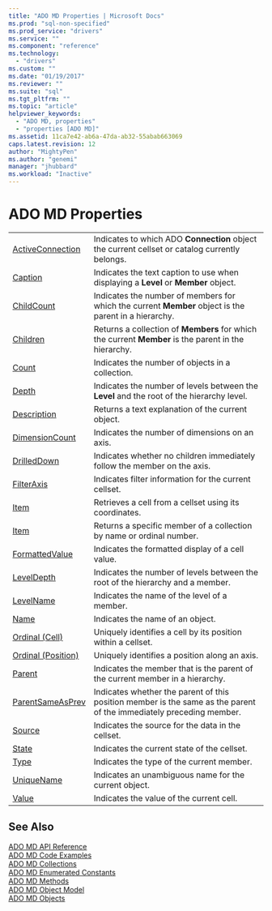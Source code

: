 ```yaml
---
title: "ADO MD Properties | Microsoft Docs"
ms.prod: "sql-non-specified"
ms.prod_service: "drivers"
ms.service: ""
ms.component: "reference"
ms.technology:
  - "drivers"
ms.custom: ""
ms.date: "01/19/2017"
ms.reviewer: ""
ms.suite: "sql"
ms.tgt_pltfrm: ""
ms.topic: "article"
helpviewer_keywords: 
  - "ADO MD, properties"
  - "properties [ADO MD]"
ms.assetid: 11ca7e42-ab6a-47da-ab32-55abab663069
caps.latest.revision: 12
author: "MightyPen"
ms.author: "genemi"
manager: "jhubbard"
ms.workload: "Inactive"
---
```

# ADO MD Properties
|||  
|-|-|  
|[ActiveConnection](../../../ado/reference/ado-md-api/activeconnection-property-ado-md.md)|Indicates to which ADO **Connection** object the current cellset or catalog currently belongs.|  
|[Caption](../../../ado/reference/ado-md-api/caption-property-ado-md.md)|Indicates the text caption to use when displaying a **Level** or **Member** object.|  
|[ChildCount](../../../ado/reference/ado-md-api/childcount-property-ado-md.md)|Indicates the number of members for which the current **Member** object is the parent in a hierarchy.|  
|[Children](../../../ado/reference/ado-md-api/children-property-ado-md.md)|Returns a collection of **Members** for which the current **Member** is the parent in the hierarchy.|  
|[Count](../../../ado/reference/ado-api/count-property-ado.md)|Indicates the number of objects in a collection.|  
|[Depth](../../../ado/reference/ado-md-api/depth-property-ado-md.md)|Indicates the number of levels between the **Level** and the root of the hierarchy level.|  
|[Description](../../../ado/reference/ado-md-api/description-property-ado-md.md)|Returns a text explanation of the current object.|  
|[DimensionCount](../../../ado/reference/ado-md-api/dimensioncount-property-ado-md.md)|Indicates the number of dimensions on an axis.|  
|[DrilledDown](../../../ado/reference/ado-md-api/drilleddown-property-ado-md.md)|Indicates whether no children immediately follow the member on the axis.|  
|[FilterAxis](../../../ado/reference/ado-md-api/filteraxis-property-ado-md.md)|Indicates filter information for the current cellset.|  
|[Item](../../../ado/reference/ado-md-api/item-property-ado-md-cellset.md)|Retrieves a cell from a cellset using its coordinates.|  
|[Item](../../../ado/reference/ado-api/item-property-ado.md)|Returns a specific member of a collection by name or ordinal number.|  
|[FormattedValue](../../../ado/reference/ado-md-api/formattedvalue-property-ado-md.md)|Indicates the formatted display of a cell value.|  
|[LevelDepth](../../../ado/reference/ado-md-api/leveldepth-property-ado-md.md)|Indicates the number of levels between the root of the hierarchy and a member.|  
|[LevelName](../../../ado/reference/ado-md-api/levelname-property-ado-md.md)|Indicates the name of the level of a member.|  
|[Name](../../../ado/reference/ado-md-api/name-property-ado-md.md)|Indicates the name of an object.|  
|[Ordinal (Cell)](../../../ado/reference/ado-md-api/ordinal-property-ado-md-cell.md)|Uniquely identifies a cell by its position within a cellset.|  
|[Ordinal (Position)](../../../ado/reference/ado-md-api/ordinal-property-ado-md-position.md)|Uniquely identifies a position along an axis.|  
|[Parent](../../../ado/reference/ado-md-api/parent-property-ado-md.md)|Indicates the member that is the parent of the current member in a hierarchy.|  
|[ParentSameAsPrev](../../../ado/reference/ado-md-api/parentsameasprev-property-ado-md.md)|Indicates whether the parent of this position member is the same as the parent of the immediately preceding member.|  
|[Source](../../../ado/reference/ado-md-api/source-property-ado-md.md)|Indicates the source for the data in the cellset.|  
|[State](../../../ado/reference/ado-md-api/state-property-ado-md.md)|Indicates the current state of the cellset.|  
|[Type](../../../ado/reference/ado-md-api/type-property-ado-md.md)|Indicates the type of the current member.|  
|[UniqueName](../../../ado/reference/ado-md-api/uniquename-property-ado-md.md)|Indicates an unambiguous name for the current object.|  
|[Value](../../../ado/reference/ado-md-api/value-property-ado-md.md)|Indicates the value of the current cell.|  
  
## See Also  
 [ADO MD API Reference](../../../ado/reference/ado-md-api/ado-md-api-reference.md)   
 [ADO MD Code Examples](../../../ado/reference/ado-md-api/ado-md-code-examples.md)   
 [ADO MD Collections](../../../ado/reference/ado-md-api/ado-md-collections.md)   
 [ADO MD Enumerated Constants](../../../ado/reference/ado-md-api/ado-md-enumerated-constants.md)   
 [ADO MD Methods](../../../ado/reference/ado-md-api/ado-md-methods.md)   
 [ADO MD Object Model](../../../ado/reference/ado-md-api/ado-md-object-model.md)   
 [ADO MD Objects](../../../ado/reference/ado-md-api/ado-md-objects.md)
